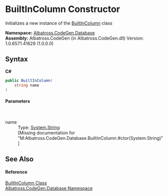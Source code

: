 # BuiltInColumn Constructor 
 

Initializes a new instance of the <a href="5ACBCD3.md">BuiltInColumn</a> class

**Namespace:**&nbsp;<a href="E11F5D98.md">Albatross.CodeGen.Database</a><br />**Assembly:**&nbsp;Albatross.CodeGen (in Albatross.CodeGen.dll) Version: 1.0.6571.41629 (1.0.0.0)

## Syntax

**C#**<br />
``` C#
public BuiltInColumn(
	string name
)
```


#### Parameters
&nbsp;<dl><dt>name</dt><dd>Type: <a href="http://msdn2.microsoft.com/en-us/library/s1wwdcbf" target="_blank">System.String</a><br />\[Missing <param name="name"/> documentation for "M:Albatross.CodeGen.Database.BuiltInColumn.#ctor(System.String)"\]</dd></dl>

## See Also


#### Reference
<a href="5ACBCD3.md">BuiltInColumn Class</a><br /><a href="E11F5D98.md">Albatross.CodeGen.Database Namespace</a><br />